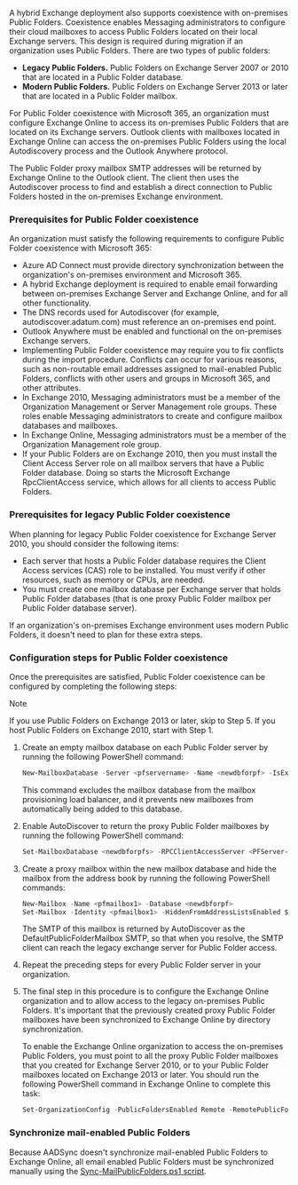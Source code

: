 A hybrid Exchange deployment also supports coexistence with on-premises Public Folders. Coexistence enables Messaging administrators to configure their cloud mailboxes to access Public Folders located on their local Exchange servers. This design is required during migration if an organization uses Public Folders. There are two types of public folders:

 -  **Legacy Public Folders.** Public Folders on Exchange Server 2007 or 2010 that are located in a Public Folder database.
 -  **Modern Public Folders.** Public Folders on Exchange Server 2013 or later that are located in a Public Folder mailbox.

For Public Folder coexistence with Microsoft 365, an organization must configure Exchange Online to access its on-premises Public Folders that are located on its Exchange servers. Outlook clients with mailboxes located in Exchange Online can access the on-premises Public Folders using the local Autodiscovery process and the Outlook Anywhere protocol.

The Public Folder proxy mailbox SMTP addresses will be returned by Exchange Online to the Outlook client. The client then uses the Autodiscover process to find and establish a direct connection to Public Folders hosted in the on-premises Exchange environment.

### Prerequisites for Public Folder coexistence

An organization must satisfy the following requirements to configure Public Folder coexistence with Microsoft 365:

 -  Azure AD Connect must provide directory synchronization between the organization's on-premises environment and Microsoft 365.
 -  A hybrid Exchange deployment is required to enable email forwarding between on-premises Exchange Server and Exchange Online, and for all other functionality.
 -  The DNS records used for Autodiscover (for example, autodiscover.adatum.com) must reference an on-premises end point.
 -  Outlook Anywhere must be enabled and functional on the on-premises Exchange servers.
 -  Implementing Public Folder coexistence may require you to fix conflicts during the import procedure. Conflicts can occur for various reasons, such as non-routable email addresses assigned to mail-enabled Public Folders, conflicts with other users and groups in Microsoft 365, and other attributes.
 -  In Exchange 2010, Messaging administrators must be a member of the Organization Management or Server Management role groups. These roles enable Messaging administrators to create and configure mailbox databases and mailboxes.
 -  In Exchange Online, Messaging administrators must be a member of the Organization Management role group.
 -  If your Public Folders are on Exchange 2010, then you must install the Client Access Server role on all mailbox servers that have a Public Folder database. Doing so starts the Microsoft Exchange RpcClientAccess service, which allows for all clients to access Public Folders.

### Prerequisites for legacy Public Folder coexistence

When planning for legacy Public Folder coexistence for Exchange Server 2010, you should consider the following items:

 -  Each server that hosts a Public Folder database requires the Client Access services (CAS) role to be installed. You must verify if other resources, such as memory or CPUs, are needed.
 -  You must create one mailbox database per Exchange server that holds Public Folder databases (that is one proxy Public Folder mailbox per Public Folder database server).

If an organization's on-premises Exchange environment uses modern Public Folders, it doesn't need to plan for these extra steps.

### Configuration steps for Public Folder coexistence<br>

Once the prerequisites are satisfied, Public Folder coexistence can be configured by completing the following steps:

> [!NOTE]
> If you use Public Folders on Exchange 2013 or later, skip to Step 5. If you host Public Folders on Exchange 2010, start with Step 1.

1.  Create an empty mailbox database on each Public Folder server by running the following PowerShell command:
    
    ```powershell
    New-MailboxDatabase -Server <pfservername> -Name <newdbforpf> -IsExcludedFromProvisioning $true
    ```
    
    This command excludes the mailbox database from the mailbox provisioning load balancer, and it prevents new mailboxes from automatically being added to this database.
2.  Enable AutoDiscover to return the proxy Public Folder mailboxes by running the following PowerShell command:
    
    ```powershell
    Set-MailboxDatabase <newdbforpfs> -RPCClientAccessServer <PFServer-Name_with_CASRole>
    ```
3.  Create a proxy mailbox within the new mailbox database and hide the mailbox from the address book by running the following PowerShell commands:
    
    ```powershell
    New-Mailbox -Name <pfmailbox1> -Database <newdbforpf>
    Set-Mailbox -Identity <pfmailbox1> -HiddenFromAddressListsEnabled $true
    ```
    
    The SMTP of this mailbox is returned by AutoDiscover as the DefaultPublicFolderMailbox SMTP, so that when you resolve, the SMTP client can reach the legacy exchange server for Public Folder access.
4.  Repeat the preceding steps for every Public Folder server in your organization.

5.  The final step in this procedure is to configure the Exchange Online organization and to allow access to the legacy on-premises Public Folders. It's important that the previously created proxy Public Folder mailboxes have been synchronized to Exchange Online by directory synchronization.

    To enable the Exchange Online organization to access the on-premises Public Folders, you must point to all the proxy Public Folder mailboxes that you created for Exchange Server 2010, or to your Public Folder mailboxes located on Exchange 2013 or later. You should run the following PowerShell command in Exchange Online to complete this task:
    
    ```powershell
    Set-OrganizationConfig -PublicFoldersEnabled Remote -RemotePublicFolderMailboxes PFMailbox1, PFMailbox2 ,…
    ```

### Synchronize mail-enabled Public Folders

Because AADSync doesn't synchronize mail-enabled Public Folders to Exchange Online, all email enabled Public Folders must be synchronized manually using the [Sync-MailPublicFolders.ps1 script](https://www.microsoft.com/download/details.aspx?id=46381).
